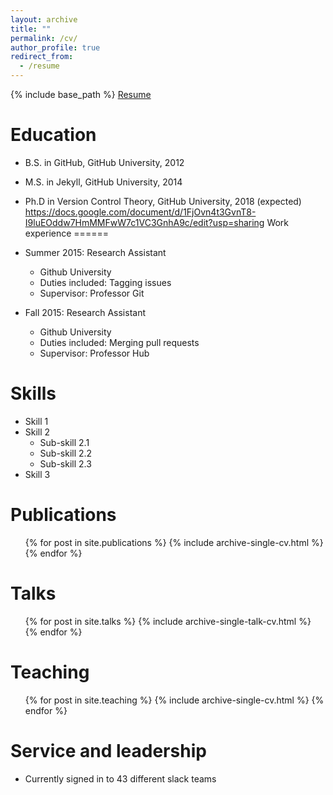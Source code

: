 ```yaml
---
layout: archive
title: ""
permalink: /cv/
author_profile: true
redirect_from:
  - /resume
---
```

{% include base_path %}
[Resume](https://docs.google.com/document/d/1FjOvn4t3GvnT8-I9luEOddw7HmMMFwW7c1VC3GnhA9c/edit?usp=sharing)

Education
======
* B.S. in GitHub, GitHub University, 2012
* M.S. in Jekyll, GitHub University, 2014
* Ph.D in Version Control Theory, GitHub University, 2018 (expected)
https://docs.google.com/document/d/1FjOvn4t3GvnT8-I9luEOddw7HmMMFwW7c1VC3GnhA9c/edit?usp=sharing 
Work experience
======
* Summer 2015: Research Assistant
  * Github University
  * Duties included: Tagging issues
  * Supervisor: Professor Git

* Fall 2015: Research Assistant
  * Github University
  * Duties included: Merging pull requests
  * Supervisor: Professor Hub
  
Skills
======
* Skill 1
* Skill 2
  * Sub-skill 2.1
  * Sub-skill 2.2
  * Sub-skill 2.3
* Skill 3

Publications
======
  <ul>{% for post in site.publications %}
    {% include archive-single-cv.html %}
  {% endfor %}</ul>
  
Talks
======
  <ul>{% for post in site.talks %}
    {% include archive-single-talk-cv.html %}
  {% endfor %}</ul>
  
Teaching
======
  <ul>{% for post in site.teaching %}
    {% include archive-single-cv.html %}
  {% endfor %}</ul>
  
Service and leadership
======
* Currently signed in to 43 different slack teams
